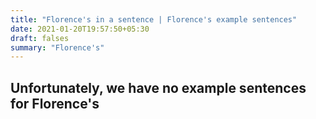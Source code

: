 ```yaml
---
title: "Florence's in a sentence | Florence's example sentences"
date: 2021-01-20T19:57:50+05:30
draft: falses
summary: "Florence's"
---
```

## Unfortunately, we have no example sentences for Florence's                 
